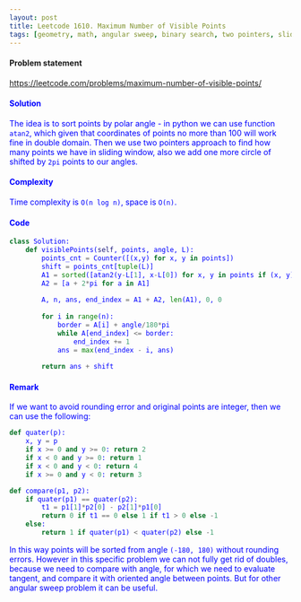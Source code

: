 ```yaml
---
layout: post
title: Leetcode 1610. Maximum Number of Visible Points
tags: [geometry, math, angular sweep, binary search, two pointers, sliding window]
---
```


#### Problem statement

<a href="https://leetcode.com/problems/maximum-number-of-visible-points/"> <font color = blue>https://leetcode.com/problems/maximum-number-of-visible-points/

#### Solution
The idea is to sort points by polar angle - in python we can use function `atan2`, which given that coordinates of points no more than 100 will work fine in double domain. Then we use two pointers approach to find how many points we have in sliding window, also we add one more circle of shifted by `2pi` points to our angles.

#### Complexity
Time complexity is `O(n log n)`, space is `O(n)`.

#### Code
```python
class Solution:
    def visiblePoints(self, points, angle, L):
        points_cnt = Counter([(x,y) for x, y in points])
        shift = points_cnt[tuple(L)]
        A1 = sorted([atan2(y-L[1], x-L[0]) for x, y in points if (x, y) != tuple(L)])
        A2 = [a + 2*pi for a in A1]
        
        A, n, ans, end_index = A1 + A2, len(A1), 0, 0
        
        for i in range(n):
            border = A[i] + angle/180*pi
            while A[end_index] <= border: 
                end_index += 1
            ans = max(end_index - i, ans)
    
        return ans + shift
```
#### Remark
If we want to avoid rounding error and original points are integer, then we can use the following:

```python
def quater(p):
    x, y = p
    if x >= 0 and y >= 0: return 2
    if x < 0 and y >= 0: return 1
    if x < 0 and y < 0: return 4
    if x >= 0 and y < 0: return 3

def compare(p1, p2):
    if quater(p1) == quater(p2):
        t1 = p1[1]*p2[0] - p2[1]*p1[0]
        return 0 if t1 == 0 else 1 if t1 > 0 else -1
    else:
        return 1 if quater(p1) < quater(p2) else -1
```

In this way points will be sorted from angle `(-180, 180)` without rounding errors. However in this specific problem we can not fully get rid of doubles, because we need to compare with angle, for which we need to evaluate tangent, and compare it with oriented angle between points. But for other angular sweep problem it can be useful.
